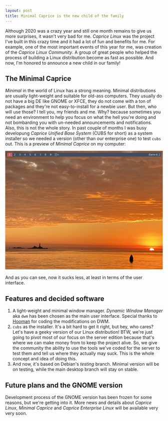 ```yaml
---
layout: post
title: Minimal Caprice is the new child of the family
---
```


Although 2020 was a crazy year and still one month remains to give us more surprises, it wasn't very bad for me. _Caprice Linux_ was the project I've built in this crazy time and it had a lot of fun and benefits for me. For example, one of the most important events of this year for me, was creation of the _Caprice Linux Community_. A group of great people who helped the process of building a Linux distribution become as fast as possible. And now, I'm honored to announce a new child in our family! 

## The Minimal Caprice 

_Minimal_ in the world of Linux has a strong meaning. Minimal distributions are usually light-weight and suitable for old-ass computers. They usually do not have a big DE like GNOME or XFCE, they do not come with a ton of packages and they're not easy-to-install for a newbie user. But then, who will use those? I tell you, my friends and me. Why? because sometimes you need an environment to help you focus on what the hell you're doing and not bombarding you with un-needed announcements and notifications. Also, this is not the whole story. In past couple of months I was busy developung _Caprice Unified Base System_ (CUBS for short) as a system installer so we needed a version (other than our enterprise one) to test `cubs` out. This is a preview of _Minimal Caprice_ on my computer: 

![Minimal Caprice](/assets/images/caprice-linux-dwm.png) 

And as you can see, now it sucks less, at least in terms of the user interface. 

## Features and decided software 

1. A light-weight and minimal window manager. _Dynamic Window Manager_ aka `dwm` has been chosen as the main user interface. Special thanks to [Hooman](https://git.capricelinux.ir/hoomanist) for coding the modifications on DWM. 
2. `cubs` as the installer. It's a bit hard to get it right, but hey, who cares? Let's have a geeky version of our Linux distribution! BTW, we're just going to pivot most of our focus on the server edition because that's where we can make money from to keep the project alive. So, we give the community the ability to use the tools we've coded for the server to test them and tell us where they actually may suck. This is the whole concept and idea of doing this. 
3. And now, it's based on Debian's _testing_ branch. Minimal version will be on testing, while the main desktop branch will stay on stable. 

## Future plans and the GNOME version 

Development process of the GNOME version has been frozen for some reasons, but we're getting into it. More news and details about _Caprice Linux_, _Minimal Caprice_ and _Caprice Enterprise Linux_ will be available very very soon. 